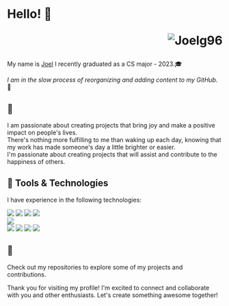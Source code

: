 
<!---
Joelg96/Joelg96 is a ✨ special ✨ repository because its `README.md` (this file) appears on your GitHub profile.
You can click the Preview link to take a look at your changes.
--->
# Hello! 👋 <p align="right"> <img src="https://komarev.com/ghpvc/?username=Joelg96" alt="Joelg96"/> </p>

My name is [Joel](https://www.joelgoode-dev.com) I recently graduated as a CS major - 2023.🎓

_I am in the slow process of reorganizing and adding content to my GitHub._ 🚀 



## 📝
I am passionate about creating projects that bring joy and make a positive impact on people's lives.<br>
There's nothing more fulfilling to me than waking up each day, knowing that my work has made someone's day a little brighter or easier.<br>
I'm passionate about creating projects that will assist and contribute to the happiness of others.

## 🔧 Tools & Technologies

I have experience in the following technologies:

![](https://img.shields.io/badge/Code-Python-informational?style=flat&logo=python&logoColor=white&color=blue)
![](https://img.shields.io/badge/Code-Java-informational?style=flat&logo=Oracle&logoColor=white&color=blue)
![](https://img.shields.io/badge/Code-HTML-informational?style=flat&logo=html5&logoColor=white&color=blue)
![](https://img.shields.io/badge/Code-CSS-informational?style=flat&logo=css3&logoColor=white&color=blue)<br>
![](https://img.shields.io/badge/Framework-Bootstrap-informational?style=flat&logo=Bootstrap&logoColor=white&color=green)<br>
![](https://img.shields.io/badge/Shell-Bash-informational?style=flat&logo=GNU&logoColor=white&color=red)
![](https://img.shields.io/badge/OS-Mac-informational?style=flat&logo=Apple&logoColor=white&color=red)
![](https://img.shields.io/badge/Editor-Visual%20Studio%20Code-informational?style=flat&logo=visual-studio-code&logoColor=white&color=red)
![](https://img.shields.io/badge/Editor-Eclipse-informational?style=flat&logo=eclipse&logoColor=white&color=red)



## 🌟 

Check out my repositories to explore some of my projects and contributions.

Thank you for visiting my profile! I'm excited to connect and collaborate with you and other enthusiasts. 
Let's create something awesome together! 
